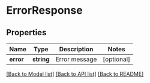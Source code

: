 # ErrorResponse

## Properties
Name | Type | Description | Notes
------------ | ------------- | ------------- | -------------
**error** | **string** | Error message | [optional] 

[[Back to Model list]](../README.md#documentation-for-models) [[Back to API list]](../README.md#documentation-for-api-endpoints) [[Back to README]](../README.md)


